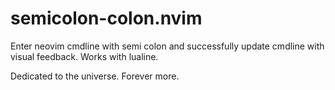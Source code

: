 # semicolon-colon.nvim
Enter neovim cmdline with semi colon and successfully update cmdline with visual feedback. Works with lualine.

Dedicated to the universe. Forever more.
